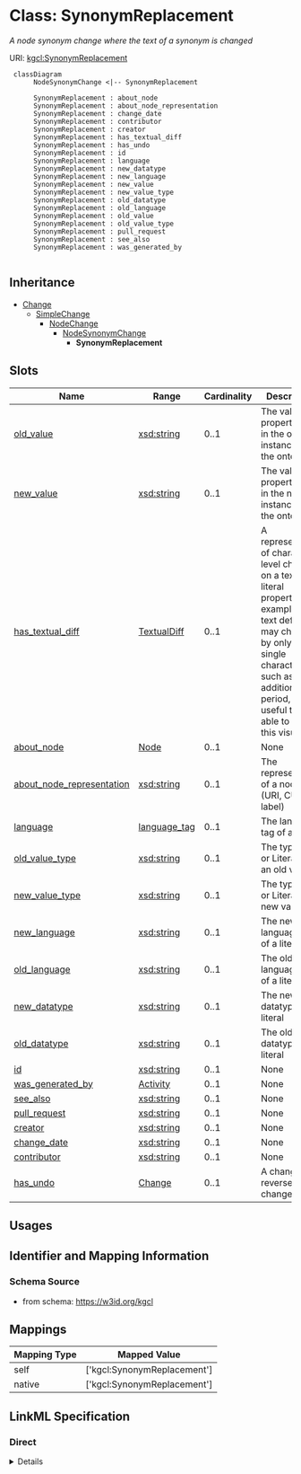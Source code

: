 # Class: SynonymReplacement
_A node synonym change where the text of a synonym is changed_





URI: [kgcl:SynonymReplacement](http://w3id.org/kgcl/SynonymReplacement)




```mermaid
 classDiagram
      NodeSynonymChange <|-- SynonymReplacement
      
      SynonymReplacement : about_node
      SynonymReplacement : about_node_representation
      SynonymReplacement : change_date
      SynonymReplacement : contributor
      SynonymReplacement : creator
      SynonymReplacement : has_textual_diff
      SynonymReplacement : has_undo
      SynonymReplacement : id
      SynonymReplacement : language
      SynonymReplacement : new_datatype
      SynonymReplacement : new_language
      SynonymReplacement : new_value
      SynonymReplacement : new_value_type
      SynonymReplacement : old_datatype
      SynonymReplacement : old_language
      SynonymReplacement : old_value
      SynonymReplacement : old_value_type
      SynonymReplacement : pull_request
      SynonymReplacement : see_also
      SynonymReplacement : was_generated_by
      

```





## Inheritance
* [Change](Change.md)
    * [SimpleChange](SimpleChange.md)
        * [NodeChange](NodeChange.md)
            * [NodeSynonymChange](NodeSynonymChange.md)
                * **SynonymReplacement**



## Slots

| Name | Range | Cardinality | Description  | Info |
| ---  | --- | --- | --- | --- |
| [old_value](old_value.md) | [xsd:string](xsd:string) | 0..1 | The value of a property held in the old instance of the ontology  | . |
| [new_value](new_value.md) | [xsd:string](xsd:string) | 0..1 | The value of a property held in the new instance of the ontology  | . |
| [has_textual_diff](has_textual_diff.md) | [TextualDiff](TextualDiff.md) | 0..1 | A representation of character-level changes on a textual literal property. For example, if a text definition may change by only a single character such as addition of a period, it is useful to be able to see this visually.  | . |
| [about_node](about_node.md) | [Node](Node.md) | 0..1 | None  | . |
| [about_node_representation](about_node_representation.md) | [xsd:string](xsd:string) | 0..1 | The representation of a node (URI, CURIE, label)   | . |
| [language](language.md) | [language_tag](language_tag.md) | 0..1 | The language tag of a literal  | . |
| [old_value_type](old_value_type.md) | [xsd:string](xsd:string) | 0..1 | The type (IRI or Literal) of an old value  | . |
| [new_value_type](new_value_type.md) | [xsd:string](xsd:string) | 0..1 | The type (IRI or Literal) of a new value  | . |
| [new_language](new_language.md) | [xsd:string](xsd:string) | 0..1 | The new language tag of a literal  | . |
| [old_language](old_language.md) | [xsd:string](xsd:string) | 0..1 | The old language tag of a literal  | . |
| [new_datatype](new_datatype.md) | [xsd:string](xsd:string) | 0..1 | The new datatype of a literal  | . |
| [old_datatype](old_datatype.md) | [xsd:string](xsd:string) | 0..1 | The old datatype of a literal  | . |
| [id](id.md) | [xsd:string](xsd:string) | 0..1 | None  | . |
| [was_generated_by](was_generated_by.md) | [Activity](Activity.md) | 0..1 | None  | . |
| [see_also](see_also.md) | [xsd:string](xsd:string) | 0..1 | None  | . |
| [pull_request](pull_request.md) | [xsd:string](xsd:string) | 0..1 | None  | . |
| [creator](creator.md) | [xsd:string](xsd:string) | 0..1 | None  | . |
| [change_date](change_date.md) | [xsd:string](xsd:string) | 0..1 | None  | . |
| [contributor](contributor.md) | [xsd:string](xsd:string) | 0..1 | None  | . |
| [has_undo](has_undo.md) | [Change](Change.md) | 0..1 | A change that reverses this change  | . |


## Usages



## Identifier and Mapping Information







### Schema Source


* from schema: https://w3id.org/kgcl







## Mappings

| Mapping Type | Mapped Value |
| ---  | ---  |
| self | ['kgcl:SynonymReplacement'] |
| native | ['kgcl:SynonymReplacement'] |


## LinkML Specification

<!-- TODO: investigate https://stackoverflow.com/questions/37606292/how-to-create-tabbed-code-blocks-in-mkdocs-or-sphinx -->

### Direct

<details>
```yaml
name: synonym replacement
description: A node synonym change where the text of a synonym is changed
from_schema: https://w3id.org/kgcl
is_a: node synonym change
slots:
- old value
- new value
- has textual diff

```
</details>

### Induced

<details>
```yaml
name: synonym replacement
description: A node synonym change where the text of a synonym is changed
from_schema: https://w3id.org/kgcl
is_a: node synonym change
attributes:
  old value:
    name: old value
    description: The value of a property held in the old instance of the ontology
    from_schema: https://w3id.org/kgcl
    alias: old_value
    owner: synonym replacement
    range: string
  new value:
    name: new value
    description: The value of a property held in the new instance of the ontology
    from_schema: https://w3id.org/kgcl
    alias: new_value
    owner: synonym replacement
    range: string
  has textual diff:
    name: has textual diff
    description: A representation of character-level changes on a textual literal
      property. For example, if a text definition may change by only a single character
      such as addition of a period, it is useful to be able to see this visually.
    comments:
    - this is NOT for representing the diff of the change as a whole.
    from_schema: https://w3id.org/kgcl
    domain: change
    alias: has_textual_diff
    owner: synonym replacement
    range: textual diff
  about node:
    name: about node
    from_schema: https://w3id.org/kgcl
    is_a: about
    multivalued: false
    alias: about_node
    owner: synonym replacement
    range: node
  about node representation:
    name: about node representation
    description: 'The representation of a node (URI, CURIE, label) '
    from_schema: https://w3id.org/kgcl
    alias: about_node_representation
    owner: synonym replacement
    range: string
  language:
    name: language
    description: The language tag of a literal
    from_schema: https://w3id.org/kgcl
    alias: language
    owner: synonym replacement
    range: language tag
  old value type:
    name: old value type
    description: The type (IRI or Literal) of an old value
    from_schema: https://w3id.org/kgcl
    alias: old_value_type
    owner: synonym replacement
    range: string
  new value type:
    name: new value type
    description: The type (IRI or Literal) of a new value
    from_schema: https://w3id.org/kgcl
    alias: new_value_type
    owner: synonym replacement
    range: string
  new language:
    name: new language
    description: The new language tag of a literal
    from_schema: https://w3id.org/kgcl
    alias: new_language
    owner: synonym replacement
    range: string
  old language:
    name: old language
    description: The old language tag of a literal
    from_schema: https://w3id.org/kgcl
    alias: old_language
    owner: synonym replacement
    range: string
  new datatype:
    name: new datatype
    description: The new datatype of a literal
    from_schema: https://w3id.org/kgcl
    alias: new_datatype
    owner: synonym replacement
    range: string
  old datatype:
    name: old datatype
    description: The old datatype of a literal
    from_schema: https://w3id.org/kgcl
    alias: old_datatype
    owner: synonym replacement
    range: string
  id:
    name: id
    from_schema: https://w3id.org/kgcl/basics
    identifier: true
    alias: id
    owner: synonym replacement
    range: string
  was generated by:
    name: was generated by
    from_schema: https://w3id.org/kgcl/prov
    slot_uri: prov:wasGeneratedBy
    alias: was_generated_by
    owner: synonym replacement
    range: activity
  see also:
    name: see also
    from_schema: https://w3id.org/kgcl
    slot_uri: rdfs:seeAlso
    alias: see_also
    owner: synonym replacement
    range: string
  pull request:
    name: pull request
    from_schema: https://w3id.org/kgcl
    alias: pull_request
    owner: synonym replacement
    range: string
  creator:
    name: creator
    from_schema: https://w3id.org/kgcl
    slot_uri: dcterms:creator
    alias: creator
    owner: synonym replacement
    range: string
  change date:
    name: change date
    from_schema: https://w3id.org/kgcl
    slot_uri: dcterms:date
    alias: change_date
    owner: synonym replacement
    range: string
  contributor:
    name: contributor
    from_schema: https://w3id.org/kgcl
    slot_uri: dcterms:creator
    alias: contributor
    owner: synonym replacement
    range: string
  has undo:
    name: has undo
    description: A change that reverses this change
    from_schema: https://w3id.org/kgcl
    domain: change
    multivalued: false
    alias: has_undo
    owner: synonym replacement
    range: change

```
</details>